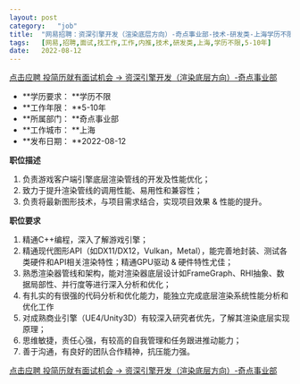 ```yaml
---
layout:	post
category:	"job"
title:	"网易招聘：资深引擎开发（渲染底层方向）-奇点事业部-技术-研发类-上海学历不限5-10年"
tags:	[网易,招聘,面试,找工作,工作,内推,技术,研发类,上海,学历不限,5-10年]
date:	2022-08-12
---
```


[点击应聘 投简历就有面试机会 -> 资深引擎开发（渲染底层方向）-奇点事业部](http://mobile.bole.netease.com/bole/boleDetail?id=39121&employeeId=346f03c3cda5f04c&key=all)



- **学历要求： **学历不限
- **工作年限： **5-10年
- **所属部门： **奇点事业部
- **工作城市： **上海
- **发布日期： **2022-08-12



**职位描述**
1. 负责游戏客户端引擎底层渲染管线的开发及性能优化；
2. 致力于提升渲染管线的调用性能、易用性和兼容性；
3. 负责将最新图形技术，与项目需求结合，实现项目效果 &amp; 性能的提升。



**职位要求**
1. 精通C++编程，深入了解游戏引擎；
2. 精通现代图形API（如DX11/DX12，Vulkan，Metal），能完善地封装、测试各类硬件和API相关渲染特性；精通GPU驱动 &amp; 硬件特性尤佳；
3. 熟悉渲染器管线和架构，能对渲染器底层设计如FrameGraph、RHI抽象、数据局部性、并行度等进行深入分析和优化；
4. 有扎实的有很强的代码分析和优化能力，能独立完成底层渲染系统性能分析和优化工作
5. 对成熟商业引擎（UE4/Unity3D）有较深入研究者优先，了解其渲染底层实现原理；
6. 思维敏捷，责任心强，有较高的自我管理和任务跟进推动能力；
7. 善于沟通，有良好的团队合作精神，抗压能力强。



[点击应聘 投简历就有面试机会 -> 资深引擎开发（渲染底层方向）-奇点事业部](http://mobile.bole.netease.com/bole/boleDetail?id=39121&employeeId=346f03c3cda5f04c&key=all)